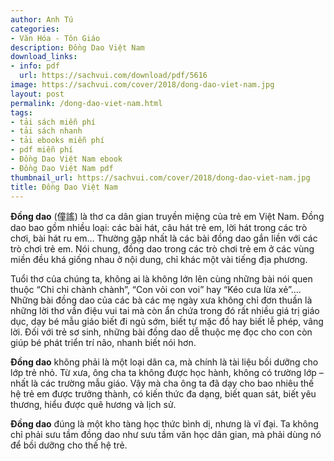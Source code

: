 ```yaml
---
author: Anh Tú
categories:
- Văn Hóa - Tôn Giáo
description: Đồng Dao Việt Nam
download_links:
- info: pdf
  url: https://sachvui.com/download/pdf/5616
image: https://sachvui.com/cover/2018/dong-dao-viet-nam.jpg
layout: post
permalink: /dong-dao-viet-nam.html
tags:
- tải sách miễn phí
- tải sách nhanh
- tải ebooks miễn phí
- pdf miễn phí
- Đồng Dao Việt Nam ebook
- Đồng Dao Việt Nam pdf
thumbnail_url: https://sachvui.com/cover/2018/dong-dao-viet-nam.jpg
title: Đồng Dao Việt Nam
---
```


 <div class="item-desc text-justify"> <p><strong>Đồng dao</strong> (僮謠) là thơ ca dân gian truyền miệng của trẻ em Việt Nam. Đồng dao bao gồm nhiều loại: các bài hát, câu hát trẻ em, lời hát trong các trò chơi, bài hát ru em… Thường gặp nhất là các bài đồng dao gắn liền với các trò chơi trẻ em. Nói chung, đồng dao trong các trò chơi trẻ em ở các vùng miền đều khá giống nhau ở nội dung, chỉ khác một vài tiếng địa phương.</p><p>Tuổi thơ của chúng ta, không ai là không lớn lên cùng những bài nói quen thuộc “Chi chi chành chành”, “Con vỏi con voi” hay “Kéo cưa lừa xẻ”…. Những bài đồng dao của các bà các mẹ ngày xưa không chỉ đơn thuần là những lời thơ vần điệu vui tai mà còn ẩn chứa trong đó rất nhiều giá trị giáo dục, dạy bé mẫu giáo biết đi ngủ sớm, biết tự mặc đồ hay biết lễ phép, vâng lời. Đối với trẻ sơ sinh, những bài đồng dao dễ thuộc mẹ đọc cho con còn giúp bé phát triển trí não, nhanh biết nói hơn.</p><p><strong>Đồng dao</strong> không phải là một loại dân ca, mà chính là tài liệu bồi dưỡng cho lớp trẻ nhỏ. Từ xưa, ông cha ta không được học hành, không có trường lớp – nhất là các trường mẫu giáo. Vậy mà cha ông ta đã dạy cho bao nhiêu thế hệ trẻ em được trưởng thành, có kiến thức đa dạng, biết quan sát, biết yêu thương, hiểu được quê hương và lịch sử.</p><p><strong>Đồng dao</strong> đúng là một kho tàng học thức bình dị, nhưng là vĩ đại. Ta không chỉ phải sưu tầm đồng dao như sưu tầm văn học dân gian, mà phải dùng nó để bồi dưỡng cho thế hệ trẻ.</p> </div>